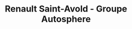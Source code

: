 ---
title: "Renault Saint-Avold - Groupe Autosphere"
url: /saint-avold/renault-saint-avold-groupe-autosphere/
shop: voiture
---
